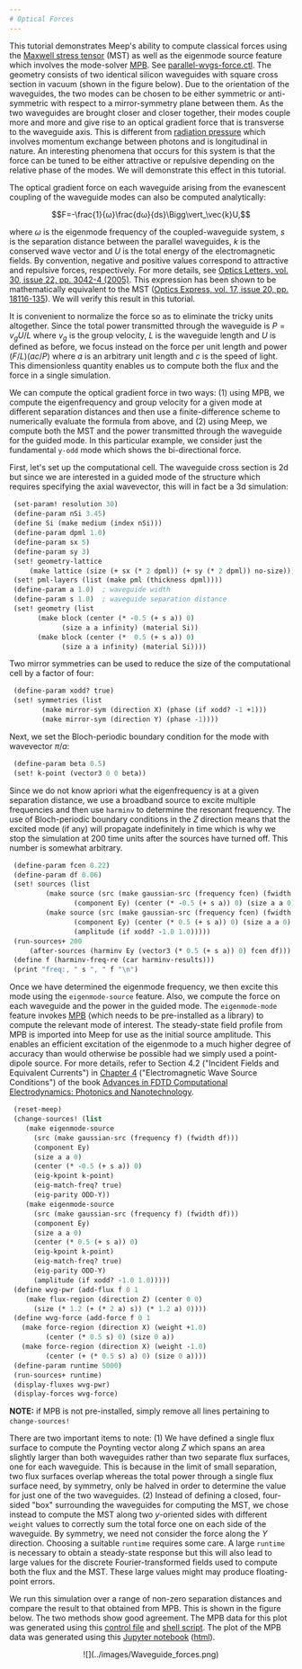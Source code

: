 ```yaml
---
# Optical Forces
---
```


This tutorial demonstrates Meep's ability to compute classical forces using the [Maxwell stress tensor](https://en.wikipedia.org/wiki/Maxwell_stress_tensor) (MST) as well as the eigenmode source feature which involves the mode-solver [MPB](https://mpb.readthedocs.io). See [parallel-wvgs-force.ctl](https://github.com/stevengj/meep/blob/master/scheme/examples/parallel-wvgs-force.ctl). The geometry consists of two identical silicon waveguides with square cross section in vacuum (shown in the figure below). Due to the orientation of the waveguides, the two modes can be chosen to be either symmetric or anti-symmetric with respect to a mirror-symmetry plane between them. As the two waveguides are brought closer and closer together, their modes couple more and more and give rise to an optical gradient force that is transverse to the waveguide axis. This is different from [radiation pressure](https://en.wikipedia.org/wiki/Radiation_pressure) which involves momentum exchange between photons and is longitudinal in nature. An interesting phenomena that occurs for this system is that the force can be tuned to be either attractive or repulsive depending on the relative phase of the modes. We will demonstrate this effect in this tutorial.

The optical gradient force on each waveguide arising from the evanescent coupling of the waveguide modes can also be computed analytically:

$$F=-\frac{1}{ω}\frac{dω}{ds}\Bigg\vert_\vec{k}U,$$

where $ω$ is the eigenmode frequency of the coupled-waveguide system, $s$ is the separation distance between the parallel waveguides, $k$ is the conserved wave vector and $U$ is the total energy of the electromagnetic fields. By convention, negative and positive values correspond to attractive and repulsive forces, respectively. For more details, see [Optics Letters, vol. 30, issue 22, pp. 3042-4 (2005)](http://math.mit.edu/~stevenj/papers/PovinelliLo05.pdf). This expression has been shown to be mathematically equivalent to the MST ([Optics Express, vol. 17, issue 20, pp. 18116-135](http://www.opticsinfobase.org/oe/abstract.cfm?URI=oe-17-20-18116)). We will verify this result in this tutorial.

It is convenient to normalize the force so as to eliminate the tricky units altogether. Since the total power transmitted through the waveguide is $P=v_gU/L$ where $v_g$ is the group velocity, $L$ is the waveguide length and $U$ is defined as before, we focus instead on the force per unit length and power $(F/L)(ac/P)$ where $a$ is an arbitrary unit length and $c$ is the speed of light. This dimensionless quantity enables us to compute both the flux and the force in a single simulation.

We can compute the optical gradient force in two ways: (1) using MPB, we compute the eigenfrequency and group velocity for a given mode at different separation distances and then use a finite-difference scheme to numerically evaluate the formula from above, and (2) using Meep, we compute both the MST and the power transmitted through the waveguide for the guided mode. In this particular example, we consider just the fundamental `y-odd` mode which shows the bi-directional force.

First, let's set up the computational cell. The waveguide cross section is 2d but since we are interested in a guided mode of the structure which requires specifying the axial wavevector, this will in fact be a 3d simulation:

```scm
 (set-param! resolution 30)
 (define-param nSi 3.45)
 (define Si (make medium (index nSi)))
 (define-param dpml 1.0)
 (define-param sx 5)
 (define-param sy 3)
 (set! geometry-lattice 
     (make lattice (size (+ sx (* 2 dpml)) (+ sy (* 2 dpml)) no-size)))
 (set! pml-layers (list (make pml (thickness dpml))))
 (define-param a 1.0)  ; waveguide width
 (define-param s 1.0)  ; waveguide separation distance
 (set! geometry (list 
       (make block (center (* -0.5 (+ s a)) 0)
             (size a a infinity) (material Si))
       (make block (center (*  0.5 (+ s a)) 0)
             (size a a infinity) (material Si))))
```

Two mirror symmetries can be used to reduce the size of the computational cell by a factor of four:

```scm
 (define-param xodd? true)
 (set! symmetries (list 
        (make mirror-sym (direction X) (phase (if xodd? -1 +1)))
        (make mirror-sym (direction Y) (phase -1))))
```

Next, we set the Bloch-periodic boundary condition for the mode with wavevector $π/a$:

```scm
 (define-param beta 0.5)
 (set! k-point (vector3 0 0 beta))
```

Since we do not know apriori what the eigenfrequency is at a given separation distance, we use a broadband source to excite multiple frequencies and then use `harminv` to determine the resonant frequency. The use of Bloch-periodic boundary conditions in the $Z$ direction means that the excited mode (if any) will propagate indefinitely in time which is why we stop the simulation at 200 time units after the sources have turned off. This number is somewhat arbitrary.

```scm
 (define-param fcen 0.22)
 (define-param df 0.06)
 (set! sources (list 
         (make source (src (make gaussian-src (frequency fcen) (fwidth df))) 
                (component Ey) (center (* -0.5 (+ s a)) 0) (size a a 0))
         (make source (src (make gaussian-src (frequency fcen) (fwidth df))) 
                (component Ey) (center (* 0.5 (+ s a)) 0) (size a a 0) 
                (amplitude (if xodd? -1.0 1.0)))))
 (run-sources+ 200 
     (after-sources (harminv Ey (vector3 (* 0.5 (+ s a)) 0) fcen df)))
 (define f (harminv-freq-re (car harminv-results)))
 (print "freq:, " s ", " f "\n")
```

Once we have determined the eigenmode frequency, we then excite this mode using the `eigenmode-source` feature. Also, we compute the force on each waveguide and the power in the guided mode. The `eigenmode-mode` feature invokes [MPB](https://mpb.readthedocs.io) (which needs to be pre-installed as a library) to compute the relevant mode of interest. The steady-state field profile from MPB is imported into Meep for use as the initial source amplitude. This enables an efficient excitation of the eigenmode to a much higher degree of accuracy than would otherwise be possible had we simply used a point-dipole source. For more details, refer to Section 4.2 ("Incident Fields and Equivalent Currents") in [Chapter 4](http://arxiv.org/abs/arXiv:1301.5366) ("Electromagnetic Wave Source Conditions") of the book [Advances in FDTD Computational Electrodynamics: Photonics and Nanotechnology](https://www.amazon.com/Advances-FDTD-Computational-Electrodynamics-Nanotechnology/dp/1608071707).

```scm
 (reset-meep)
 (change-sources! (list
    (make eigenmode-source
      (src (make gaussian-src (frequency f) (fwidth df)))
      (component Ey)
      (size a a 0)
      (center (* -0.5 (+ s a)) 0)
      (eig-kpoint k-point)
      (eig-match-freq? true)
      (eig-parity ODD-Y))
    (make eigenmode-source
      (src (make gaussian-src (frequency f) (fwidth df)))
      (component Ey)
      (size a a 0)
      (center (* 0.5 (+ s a)) 0)
      (eig-kpoint k-point)
      (eig-match-freq? true)
      (eig-parity ODD-Y)
      (amplitude (if xodd? -1.0 1.0)))))
 (define wvg-pwr (add-flux f 0 1
    (make flux-region (direction Z) (center 0 0) 
      (size (* 1.2 (+ (* 2 a) s)) (* 1.2 a) 0))))
 (define wvg-force (add-force f 0 1
   (make force-region (direction X) (weight +1.0) 
         (center (* 0.5 s) 0) (size 0 a))
   (make force-region (direction X) (weight -1.0) 
         (center (+ (* 0.5 s) a) 0) (size 0 a))))
 (define-param runtime 5000)
 (run-sources+ runtime)
 (display-fluxes wvg-pwr)
 (display-forces wvg-force)
```

<b>NOTE:</b> if MPB is not pre-installed, simply remove all lines pertaining to `change-sources!`

There are two important items to note: (1) We have defined a single flux surface to compute the Poynting vector along $Z$ which spans an area slightly larger than both waveguides rather than two separate flux surfaces, one for each waveguide. This is because in the limit of small separation, two flux surfaces overlap whereas the total power through a single flux surface need, by symmetry, only be halved in order to determine the value for just one of the two waveguides. (2) Instead of defining a closed, four-sided "box" surrounding the waveguides for computing the MST, we chose instead to compute the MST along two $y$-oriented sides with different `weight` values to correctly sum the total force one on each side of the waveguide. By symmetry, we need not consider the force along the $Y$ direction. Choosing a suitable `runtime` requires some care. A large `runtime` is necessary to obtain a steady-state response but this will also lead to large values for the discrete Fourier-transformed fields used to compute both the flux and the MST. These large values might may produce floating-point errors.

We run this simulation over a range of non-zero separation distances and compare the result to that obtained from MPB. This is shown in the figure below. The two methods show good agreement. The MPB data for this plot was generated using this [control file](http://ab-initio.mit.edu/~oskooi/wiki_data/parallel-wvgs-mpb.ctl) and [shell script](http://ab-initio.mit.edu/~oskooi/wiki_data/run_wvgs_mpb.sh). The plot of the MPB data was generated using this [Jupyter notebook](http://ab-initio.mit.edu/~oskooi/wiki_data/MPB_data_plot.ipynb) ([html](http://ab-initio.mit.edu/~oskooi/wiki_data/MPB_data_plot.html)).

<center>
![](../images/Waveguide_forces.png)
</center>